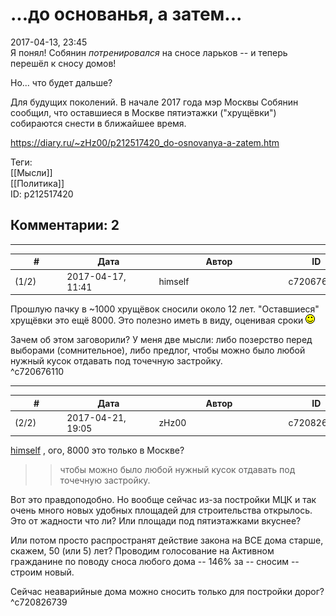 ...до основанья, а затем...
===========================

  
2017-04-13, 23:45  
 Я понял! Собянин  *потренировался*  на сносе ларьков -- и теперь перешёл к сносу домов!   
   
 Но... что будет дальше?   
   
  Для будущих поколений. В начале 2017 года мэр Москвы Собянин сообщил, что оставшиеся в Москве пятиэтажки ("хрущёвки") собираются снести в ближайшее время.    
  
<https://diary.ru/~zHz00/p212517420_do-osnovanya-a-zatem.htm>  
  
Теги:  
[[Мысли]]  
[[Политика]]  
ID: p212517420  


Комментарии: 2
--------------

  


---



|         #         |              Дата              |                     Автор                     |           ID           |
| --- | --- | --- | --- |
| (1/2) | 2017-04-17, 11:41 | himself | c720676110 |

  
 Прошлую пачку в ~1000 хрущёвок сносили около 12 лет. "Оставшиеся" хрущёвки это ещё 8000. Это полезно иметь в виду, оценивая сроки ![:)](pics/3.gif)   
   
 Зачем об этом заговорили? У меня две мысли: либо позерство перед выборами (сомнительное), либо предлог, чтобы можно было любой нужный кусок отдавать под точечную застройку.   
 ^c720676110

---



|         #         |              Дата              |                     Автор                     |           ID           |
| --- | --- | --- | --- |
| (2/2) | 2017-04-21, 19:05 | zHz00 | c720826739 |

  
  [himself](http://himself.diary.ru "void")  , ого, 8000 это только в Москве?   
   
 >>чтобы можно было любой нужный кусок отдавать под точечную застройку.   
   
 Вот это правдоподобно. Но вообще сейчас из-за постройки МЦК и так очень много новых удобных площадей для строительства открылось. Это от жадности что ли? Или площади под пятиэтажками вкуснее?   
   
 Или потом просто распространят действие закона на ВСЕ дома старше, скажем, 50 (или 5) лет? Проводим голосование на Активном гражданине по поводу сноса любого дома -- 146% за -- сносим -- строим новый.   
   
 Сейчас неаварийные дома можно сносить только для постройки дорог?   
 ^c720826739